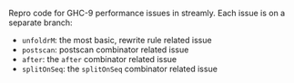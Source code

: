 Repro code for GHC-9 performance issues in streamly. Each issue is on a
separate branch:

* `unfoldrM`: the most basic, rewrite rule related issue
* `postscan`: postscan combinator related issue
* `after`: the `after` combinator related issue
* `splitOnSeq`: the `splitOnSeq` combinator related issue
